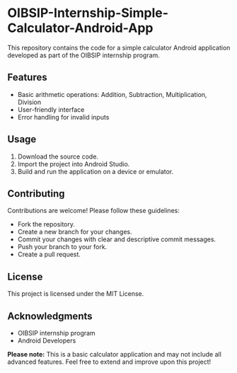 # OIBSIP-Internship-Simple-Calculator-Android-App

This repository contains the code for a simple calculator Android application developed as part of the OIBSIP internship program.

## Features

- Basic arithmetic operations: Addition, Subtraction, Multiplication, Division
- User-friendly interface
- Error handling for invalid inputs

## Usage

1. Download the source code.
2. Import the project into Android Studio.
3. Build and run the application on a device or emulator.

## Contributing

Contributions are welcome! Please follow these guidelines:

- Fork the repository.
- Create a new branch for your changes.
- Commit your changes with clear and descriptive commit messages.
- Push your branch to your fork.
- Create a pull request.

## License

This project is licensed under the MIT License.

## Acknowledgments

- OIBSIP internship program
- Android Developers

**Please note:** This is a basic calculator application and may not include all advanced features. Feel free to extend and improve upon this project!
